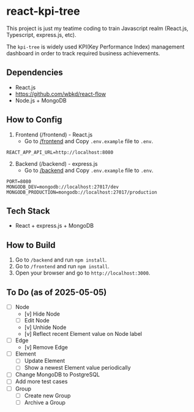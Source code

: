 # react-kpi-tree

This project is just my teatime coding to train Javascript realm (React.js, Typescript, express.js, etc).

The `kpi-tree` is widely used KPI(Key Performance Index) management dashboard in order to track required business achievements.

## Dependencies
- React.js
- https://github.com/wbkd/react-flow
- Node.js + MongoDB

## How to Config
1. Frontend (/frontend) - React.js
   - Go to [/frontend](/frontend) and Copy `.env.example` file to `.env`.
```dotenv
REACT_APP_API_URL=http://localhost:8080
```

2. Backend (/backend) - express.js
   - Go to [/backend](/backend) and Copy `.env.example` file to `.env`.
```dotenv
PORT=8080
MONGODB_DEV=mongodb://localhost:27017/dev
MONGODB_PRODUCTION=mongodb://localhost:27017/production
```

## Tech Stack
- React + express.js + MongoDB

## How to Build

1. Go to `/backend` and run `npm install`.
2. Go to `/frontend` and run `npm install`.
3. Open your browser and go to `http://localhost:3000`.

## To Do (as of 2025-05-05)
- [ ] Node
  - [v] Hide Node
  - [ ] Edit Node
  - [v] Unhide Node
  - [v] Reflect recent Element value on Node label
- [ ] Edge
  - [v] Remove Edge
- [ ] Element
  - [ ] Update Element
  - [ ] Show a newest Element value periodically
- [ ] Change MongoDB to PostgreSQL
- [ ] Add more test cases
- [ ] Group
  - [ ] Create new Group
  - [ ] Archive a Group
